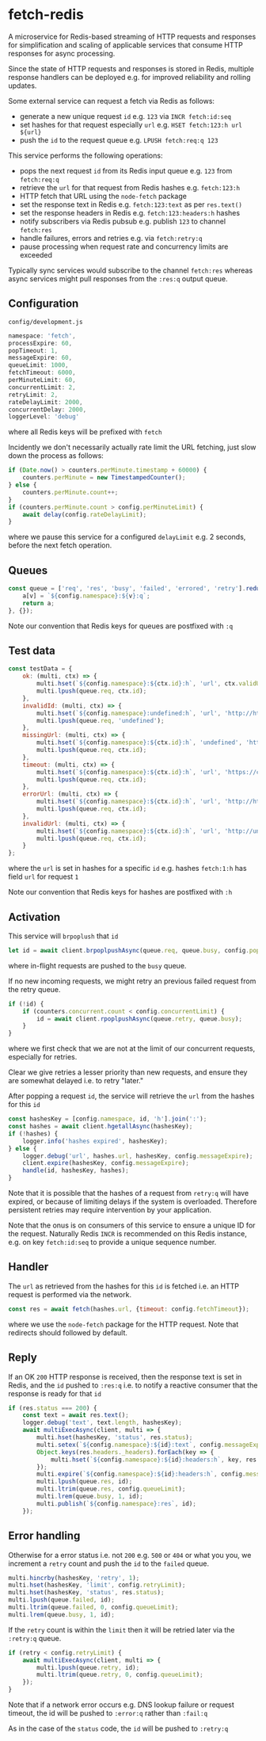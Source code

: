 # fetch-redis

A microservice for Redis-based streaming of HTTP requests and responses
for simplification and scaling of applicable services
that consume HTTP responses for async processing.

Since the state of HTTP requests and responses is stored in Redis,
multiple response handlers can be deployed e.g. for improved reliability and rolling updates.

Some external service can request a fetch via Redis as follows:
- generate a new unique request `id` e.g. `123` via `INCR fetch:id:seq`
- set hashes for that request especially `url` e.g. `HSET fetch:123:h url ${url}`
- push the `id` to the request queue e.g. `LPUSH fetch:req:q 123`

This service performs the following operations:
- pops the next request `id` from its Redis input queue e.g. `123` from `fetch:req:q`
- retrieve the `url` for that request from Redis hashes e.g. `fetch:123:h`
- HTTP fetch that URL using the `node-fetch` package
- set the response text in Redis e.g. `fetch:123:text` as per `res.text()`
- set the response headers in Redis e.g. `fetch:123:headers:h` hashes
- notify subscribers via Redis pubsub e.g. publish `123` to channel `fetch:res`
- handle failures, errors and retries e.g. via `fetch:retry:q`
- pause processing when request rate and concurrency limits are exceeded

Typically sync services would subscribe to the channel `fetch:res` whereas async services might pull responses from the `:res:q` output queue.

## Configuration

`config/development.js`
```javascript
namespace: 'fetch',
processExpire: 60,
popTimeout: 1,
messageExpire: 60,
queueLimit: 1000,
fetchTimeout: 6000,
perMinuteLimit: 60,
concurrentLimit: 2,
retryLimit: 2,
rateDelayLimit: 2000,
concurrentDelay: 2000,
loggerLevel: 'debug'
```
where all Redis keys will be prefixed with `fetch`

Incidently we don't necessarily actually rate limit the URL fetching, just slow down the process as follows:
```javascript
if (Date.now() > counters.perMinute.timestamp + 60000) {
    counters.perMinute = new TimestampedCounter();
} else {
    counters.perMinute.count++;
}
if (counters.perMinute.count > config.perMinuteLimit) {
    await delay(config.rateDelayLimit);
}
```
where we pause this service for a configured `delayLimit` e.g. 2 seconds, before the next fetch operation.

## Queues

```javascript
const queue = ['req', 'res', 'busy', 'failed', 'errored', 'retry'].reduce((a, v) => {
    a[v] = `${config.namespace}:${v}:q`;
    return a;
}, {});
```

Note our convention that Redis keys for queues are postfixed with `:q`


## Test data

```javascript
const testData = {
    ok: (multi, ctx) => {
        multi.hset(`${config.namespace}:${ctx.id}:h`, 'url', ctx.validUrl);
        multi.lpush(queue.req, ctx.id);
    },
    invalidId: (multi, ctx) => {
        multi.hset(`${config.namespace}:undefined:h`, 'url', 'http://httpstat.us/200');
        multi.lpush(queue.req, 'undefined');
    },
    missingUrl: (multi, ctx) => {
        multi.hset(`${config.namespace}:${ctx.id}:h`, 'undefined', 'http://httpstat.us/200');
        multi.lpush(queue.req, ctx.id);
    },
    timeout: (multi, ctx) => {
        multi.hset(`${config.namespace}:${ctx.id}:h`, 'url', 'https://com.invalid');
        multi.lpush(queue.req, ctx.id);
    },
    errorUrl: (multi, ctx) => {
        multi.hset(`${config.namespace}:${ctx.id}:h`, 'url', 'http://httpstat.us/500');
        multi.lpush(queue.req, ctx.id);
    },
    invalidUrl: (multi, ctx) => {
        multi.hset(`${config.namespace}:${ctx.id}:h`, 'url', 'http://undefined');
        multi.lpush(queue.req, ctx.id);
    }
};
```
where the `url` is set in hashes for a specific `id` e.g. hashes `fetch:1:h` has field `url` for request `1`

Note our convention that Redis keys for hashes are postfixed with `:h`


## Activation

This service will `brpoplush` that `id`
```javascript
let id = await client.brpoplpushAsync(queue.req, queue.busy, config.popTimeout);
```
where in-flight requests are pushed to the `busy` queue.

If no new incoming requests, we might retry an previous failed request from the retry queue.
```javascript
if (!id) {
    if (counters.concurrent.count < config.concurrentLimit) {
        id = await client.rpoplpushAsync(queue.retry, queue.busy);
    }
}
```
where we first check that we are not at the limit of our concurrent requests, especially for retries.

Clear we give retries a lesser priority than new requests, and ensure they are somewhat delayed i.e. to retry "later."

After popping a request `id`, the service will retrieve the `url` from the hashes for this `id`
```javascript
const hashesKey = [config.namespace, id, 'h'].join(':');
const hashes = await client.hgetallAsync(hashesKey);
if (!hashes) {
    logger.info('hashes expired', hashesKey);
} else {
    logger.debug('url', hashes.url, hashesKey, config.messageExpire);
    client.expire(hashesKey, config.messageExpire);
    handle(id, hashesKey, hashes);
}
```

Note that it is possible that the hashes of a request from `retry:q` will have expired, or because of limiting delays if the system is overloaded. Therefore persistent retries may require intervention by your application.

Note that the onus is on consumers of this service to ensure a unique ID for the request. Naturally Redis `INCR` is recommended on this Redis instance, e.g. on key `fetch:id:seq` to provide a unique sequence number.


## Handler

The `url` as retrieved from the hashes for this `id` is fetched i.e. an HTTP request is performed via the network.
```javascript
const res = await fetch(hashes.url, {timeout: config.fetchTimeout});
```
where we use the `node-fetch` package for the HTTP request. Note that redirects should followed by default.


## Reply

If an OK `200` HTTP response is received, then the response text is set in Redis, and the `id` pushed to `:res:q` i.e. to notify a reactive consumer that the response is ready for that `id`
```javascript
if (res.status === 200) {
    const text = await res.text();
    logger.debug('text', text.length, hashesKey);
    await multiExecAsync(client, multi => {
        multi.hset(hashesKey, 'status', res.status);
        multi.setex(`${config.namespace}:${id}:text`, config.messageExpire, text);
        Object.keys(res.headers._headers).forEach(key => {
            multi.hset(`${config.namespace}:${id}:headers:h`, key, res.headers.get(key).toString());
        });
        multi.expire(`${config.namespace}:${id}:headers:h`, config.messageExpire);
        multi.lpush(queue.res, id);
        multi.ltrim(queue.res, config.queueLimit);
        multi.lrem(queue.busy, 1, id);
        multi.publish(`${config.namespace}:res`, id);
    });
```

## Error handling

Otherwise for a error status i.e. not `200` e.g. `500` or `404` or what you you, we increment a `retry` count and push the `id` to the `failed` queue.
```javascript
multi.hincrby(hashesKey, 'retry', 1);
multi.hset(hashesKey, 'limit', config.retryLimit);
multi.hset(hashesKey, 'status', res.status);
multi.lpush(queue.failed, id);
multi.ltrim(queue.failed, 0, config.queueLimit);
multi.lrem(queue.busy, 1, id);
```
If the `retry` count is within the `limit` then it will be retried later via the `:retry:q` queue.
```javascript
if (retry < config.retryLimit) {
    await multiExecAsync(client, multi => {
        multi.lpush(queue.retry, id);
        multi.ltrim(queue.retry, 0, config.queueLimit);
    });
}
```

Note that if a network error occurs e.g. DNS lookup failure or request timeout, the id will be pushed to `:error:q` rather than `:fail:q`

As in the case of the `status` code, the `id` will be pushed to `:retry:q`
